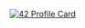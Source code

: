 [![42 Profile Card](https://1337-readme-xi.vercel.app/api/profile?cursus=42&dark=true&login=aaoutem-)](https://github.com/mohouyizme/1337-readme)
